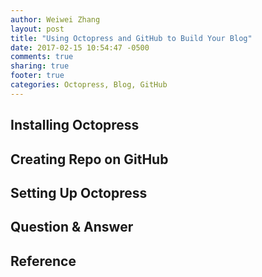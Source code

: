 ```yaml
---
author: Weiwei Zhang
layout: post
title: "Using Octopress and GitHub to Build Your Blog"
date: 2017-02-15 10:54:47 -0500
comments: true
sharing: true
footer: true
categories: Octopress, Blog, GitHub
---
```

## Installing Octopress
## Creating Repo on GitHub
## Setting Up Octopress
## Question & Answer
## Reference

